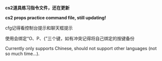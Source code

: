 **cs2道具练习指令文件，还在更新**

**cs2 props practice command file, still updating!**

cfg记得看控制台提示和聊天框提示

使用会绑定“O、P、{”三个键，如有冲突记得将自己绑定的按键备份

Currently only supports Chinese, should not support other languages (not so much time...).
